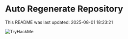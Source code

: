 # Auto Regenerate Repository

This README was last updated: 2025-08-01 18:23:21

 ![TryHackMe](https://tryhackme.com/badge/533634)